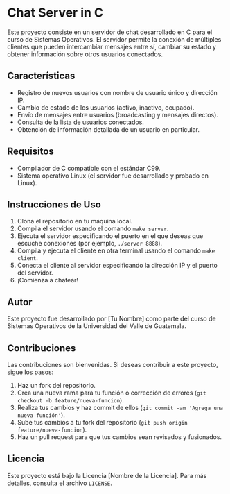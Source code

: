 # Chat Server in C

Este proyecto consiste en un servidor de chat desarrollado en C para el curso de Sistemas Operativos. El servidor permite la conexión de múltiples clientes que pueden intercambiar mensajes entre sí, cambiar su estado y obtener información sobre otros usuarios conectados.

## Características

- Registro de nuevos usuarios con nombre de usuario único y dirección IP.
- Cambio de estado de los usuarios (activo, inactivo, ocupado).
- Envío de mensajes entre usuarios (broadcasting y mensajes directos).
- Consulta de la lista de usuarios conectados.
- Obtención de información detallada de un usuario en particular.

## Requisitos

- Compilador de C compatible con el estándar C99.
- Sistema operativo Linux (el servidor fue desarrollado y probado en Linux).

## Instrucciones de Uso

1. Clona el repositorio en tu máquina local.
2. Compila el servidor usando el comando `make server`.
3. Ejecuta el servidor especificando el puerto en el que deseas que escuche conexiones (por ejemplo, `./server 8888`).
4. Compila y ejecuta el cliente en otra terminal usando el comando `make client`.
5. Conecta el cliente al servidor especificando la dirección IP y el puerto del servidor.
6. ¡Comienza a chatear!

## Autor

Este proyecto fue desarrollado por [Tu Nombre] como parte del curso de Sistemas Operativos de la Universidad del Valle de Guatemala.

## Contribuciones

Las contribuciones son bienvenidas. Si deseas contribuir a este proyecto, sigue los pasos:

1. Haz un fork del repositorio.
2. Crea una nueva rama para tu función o corrección de errores (`git checkout -b feature/nueva-funcion`).
3. Realiza tus cambios y haz commit de ellos (`git commit -am 'Agrega una nueva función'`).
4. Sube tus cambios a tu fork del repositorio (`git push origin feature/nueva-funcion`).
5. Haz un pull request para que tus cambios sean revisados y fusionados.

## Licencia

Este proyecto está bajo la Licencia [Nombre de la Licencia]. Para más detalles, consulta el archivo `LICENSE`.
